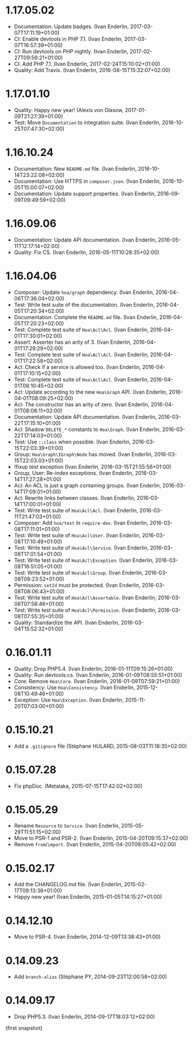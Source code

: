# 1.17.05.02

  * Documentation: Update badges. (Ivan Enderlin, 2017-03-07T17:11:19+01:00)
  * CI: Enable devtools in PHP 7.1. (Ivan Enderlin, 2017-03-07T16:57:39+01:00)
  * CI: Run devtools on PHP nightly. (Ivan Enderlin, 2017-02-27T09:56:21+01:00)
  * CI: Add PHP 7.1. (Ivan Enderlin, 2017-02-24T15:10:02+01:00)
  * Quality: Add Travis. (Ivan Enderlin, 2016-08-15T15:32:07+02:00)

# 1.17.01.10

  * Quality: Happy new year! (Alexis von Glasow, 2017-01-09T21:27:39+01:00)
  * Test: Move `Documentation` to integration suite. (Ivan Enderlin, 2016-10-25T07:47:30+02:00)

# 1.16.10.24

  * Documentation: New `README.md` file. (Ivan Enderlin, 2016-10-14T23:22:08+02:00)
  * Documentation: Use HTTPS in `composer.json`. (Ivan Enderlin, 2016-10-05T15:00:07+02:00)
  * Documentation: Update support properties. (Ivan Enderlin, 2016-09-09T09:49:59+02:00)

# 1.16.09.06

  * Documentation: Update API documentation. (Ivan Enderlin, 2016-05-11T12:17:14+02:00)
  * Quality: Fix CS. (Ivan Enderlin, 2016-05-11T10:28:35+02:00)

# 1.16.04.06

  * Composer: Update `hoa/graph` dependency. (Ivan Enderlin, 2016-04-06T17:36:04+02:00)
  * Test: Write test suite of the documentation. (Ivan Enderlin, 2016-04-05T17:20:34+02:00)
  * Documentation: Complete the `README.md` file. (Ivan Enderlin, 2016-04-05T17:20:23+02:00)
  * Test: Complete test suite of `Hoa\Acl\Acl`. (Ivan Enderlin, 2016-04-01T17:30:01+02:00)
  * Assert: Asserter has an arity of 3. (Ivan Enderlin, 2016-04-01T17:29:29+02:00)
  * Test: Complete test suite of `Hoa\Acl\Acl`. (Ivan Enderlin, 2016-04-01T17:22:58+02:00)
  * Acl: Check if a service is allowed too. (Ivan Enderlin, 2016-04-01T17:10:15+02:00)
  * Test: Complete test suite of `Hoa\Acl\Acl`. (Ivan Enderlin, 2016-04-01T08:10:45+02:00)
  * Acl: Update according to the new `Hoa\Graph` API. (Ivan Enderlin, 2016-04-01T08:09:25+02:00)
  * Acl: The constructor has an arity of zero. (Ivan Enderlin, 2016-04-01T08:08:11+02:00)
  * Documentation: Update API documentation. (Ivan Enderlin, 2016-03-22T17:15:10+01:00)
  * Acl: Shadow `DELETE_*` constants to `Hoa\Graph`. (Ivan Enderlin, 2016-03-22T17:14:03+01:00)
  * Test: Use `::class` when possible. (Ivan Enderlin, 2016-03-15T22:03:39+01:00)
  * Group: `Hoa\Graph\IGraph\Node` has moved. (Ivan Enderlin, 2016-03-15T22:03:03+01:00)
  * !fixup test exception (Ivan Enderlin, 2016-03-15T21:55:56+01:00)
  * Group, User: Re-index exceptions. (Ivan Enderlin, 2016-03-14T17:27:28+01:00)
  * Acl: An ACL is just a graph containing groups. (Ivan Enderlin, 2016-03-14T17:09:01+01:00)
  * Acl: Rewrite links between classes. (Ivan Enderlin, 2016-03-14T17:00:01+01:00)
  * Test: Write test suite of `Hoa\Acl\Acl`. (Ivan Enderlin, 2016-03-11T21:47:03+01:00)
  * Composer: Add `hoa/test` in `require-dev`. (Ivan Enderlin, 2016-03-08T17:11:01+01:00)
  * Test: Write test suite of `Hoa\Acl\User`. (Ivan Enderlin, 2016-03-08T17:10:49+01:00)
  * Test: Write test suite of `Hoa\Acl\Service`. (Ivan Enderlin, 2016-03-08T17:01:54+01:00)
  * Test: Write test suite of `Hoa\Acl\Exception`. (Ivan Enderlin, 2016-03-08T16:51:05+01:00)
  * Test: Write test suite of `Hoa\Acl\Group`. (Ivan Enderlin, 2016-03-08T08:23:52+01:00)
  * Permission: `setId` must be protected. (Ivan Enderlin, 2016-03-08T08:06:43+01:00)
  * Test: Write test suite of `Hoa\Acl\Assertable`. (Ivan Enderlin, 2016-03-08T07:58:46+01:00)
  * Test: Write test suite of `Hoa\Acl\Permission`. (Ivan Enderlin, 2016-03-08T07:55:35+01:00)
  * Quality: Standardize the API. (Ivan Enderlin, 2016-03-04T15:52:32+01:00)

# 0.16.01.11

  * Quality: Drop PHP5.4. (Ivan Enderlin, 2016-01-11T09:15:26+01:00)
  * Quality: Run devtools:cs. (Ivan Enderlin, 2016-01-09T08:55:51+01:00)
  * Core: Remove `Hoa\Core`. (Ivan Enderlin, 2016-01-09T07:59:21+01:00)
  * Consistency: Use `Hoa\Consistency`. (Ivan Enderlin, 2015-12-08T10:49:46+01:00)
  * Exception: Use `Hoa\Exception`. (Ivan Enderlin, 2015-11-20T07:03:00+01:00)

# 0.15.10.21

  * Add a `.gitignore` file (Stéphane HULARD, 2015-08-03T11:18:35+02:00)

# 0.15.07.28

  * Fix phpDoc. (Metalaka, 2015-07-15T17:42:02+02:00)

# 0.15.05.29

  * Rename `Resource` to `Service`. (Ivan Enderlin, 2015-05-29T11:51:15+02:00)
  * Move to PSR-1 and PSR-2. (Ivan Enderlin, 2015-04-20T09:15:37+02:00)
  * Remove `from`/`import`. (Ivan Enderlin, 2015-04-20T09:05:42+02:00)

# 0.15.02.17

  * Add the CHANGELOG.md file. (Ivan Enderlin, 2015-02-17T09:13:36+01:00)
  * Happy new year! (Ivan Enderlin, 2015-01-05T14:15:27+01:00)

# 0.14.12.10

  * Move to PSR-4. (Ivan Enderlin, 2014-12-09T13:38:43+01:00)

# 0.14.09.23

  * Add `branch-alias` (Stéphane PY, 2014-09-23T12:00:58+02:00)

# 0.14.09.17

  * Drop PHP5.3. (Ivan Enderlin, 2014-09-17T18:03:12+02:00)

(first snapshot)
